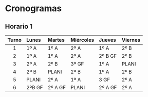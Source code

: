# Cronogramas

<!-- toc -->


## Horario 1

|Turno|Lunes|Martes|Miércoles|Jueves |Viernes  |
|:--:|:-----|:------|:--------|:------|:-------|
|1   |1º A  |1º A   |2º A     |1º A   |2º B    |
|2   |1º A  |1º A   |2º A     |2º B GF|2º B    |
|3   |2º A  |2º B   |3º GF    |1º A   |PLANI   |
|4   |2º B  |PLANI  |2º B     |1º A   |2º B    |
|5   |PLANI |2º A   |1º A     |3 GF   |2º A    |
|6   |2ºB GF|2º A GF|PLANI    |2º A GF| 2º A   |





